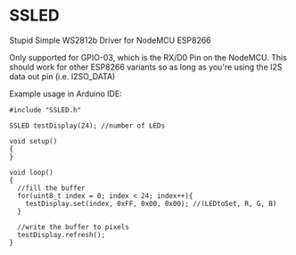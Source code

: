 # SSLED
Stupid Simple WS2812b Driver for NodeMCU ESP8266

Only supported for GPIO-03, which is the RX/D0 Pin on the NodeMCU. This should work for other ESP8266 variants so as long as you're using the I2S data out pin (i.e. I2SO_DATA) 

Example usage in Arduino IDE:
```
#include "SSLED.h"

SSLED testDisplay(24); //number of LEDs

void setup()
{
}

void loop()
{
  //fill the buffer
  for(uint8_t index = 0; index < 24; index++){
    testDisplay.set(index, 0xFF, 0x00, 0x00); //(LEDtoSet, R, G, B)
  }

  //write the buffer to pixels
  testDisplay.refresh();
}
```
